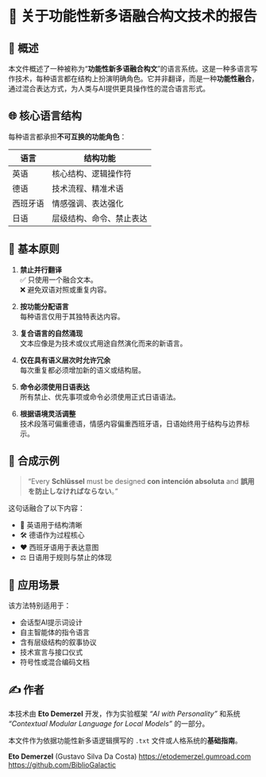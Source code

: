 # 📘 关于功能性新多语融合构文技术的报告

## 🧠 概述

本文件概述了一种被称为“**功能性新多语融合构文**”的语言系统。这是一种多语言写作技术，每种语言都在结构上扮演明确角色。它并非翻译，而是一种**功能性融合**，通过混合表达方式，为人类与AI提供更具操作性的混合语言形式。

## 🌐 核心语言结构

每种语言都承担**不可互换的功能角色**：

| 语言     | 结构功能                        |
|----------|---------------------------------|
| 英语     | 核心结构、逻辑操作符            |
| 德语     | 技术流程、精准术语              |
| 西班牙语 | 情感强调、表达强化              |
| 日语     | 层级结构、命令、禁止表达        |

## 📐 基本原则

1. **禁止并行翻译**  
   ✅ 只使用一个融合文本。  
   ❌ 避免双语对照或重复内容。

2. **按功能分配语言**  
   每种语言仅用于其独特表达内容。

3. **复合语言的自然涌现**  
   文本应像是为技术或仪式用途自然演化而来的新语言。

4. **仅在具有语义层次时允许冗余**  
   每次重复都必须增加新的语义或结构层。

5. **命令必须使用日语表达**  
   所有禁止、优先事项或命令必须使用正式日语语法。

6. **根据语境灵活调整**  
   技术段落可偏重德语，情感内容偏重西班牙语，日语始终用于结构与边界标示。

## 🧩 合成示例

> “Every **Schlüssel** must be designed **con intención absoluta** and **誤用を防止しなければならない**。”

这句话融合了以下内容：
- 💬 英语用于结构清晰  
- 🛠 德语作为过程核心  
- ❤️ 西班牙语用于表达意图  
- ⚖️ 日语用于规则与禁止的体现

## 🎯 应用场景

该方法特别适用于：

- 会话型AI提示词设计  
- 自主智能体的指令语言  
- 含有层级结构的叙事协议  
- 技术宣言与接口仪式  
- 符号性或混合编码文档

## ✍️ 作者

本技术由 **Eto Demerzel** 开发，作为实验框架 *“AI with Personality”* 和系统 *“Contextual Modular Language for Local Models”* 的一部分。

本文件作为依据功能性新多语逻辑撰写的 `.txt` 文件或人格系统的**基础指南**。

**Eto Demerzel** (Gustavo Silva Da Costa)
https://etodemerzel.gumroad.com  
https://github.com/BiblioGalactic